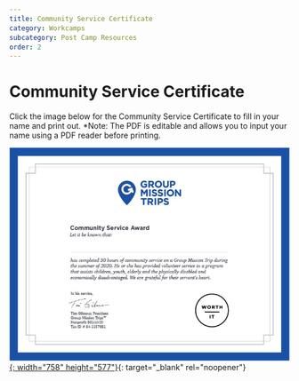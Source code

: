 ```yaml
---
title: Community Service Certificate
category: Workcamps
subcategory: Post Camp Resources
order: 2
---
```


# Community Service Certificate

Click the image below for the Community Service Certificate to fill in your name and print out. \*Note: The PDF is editable and allows you to input your name using a PDF reader before printing.

[![](/uploads/gen-community-service-award.jpg){: width="758" height="577"}](https://groupcares-my.sharepoint.com/:b:/g/personal/admin_groupcares_org/Ed9SFqsTRItMqNPtbzVHwKoBf41MfN9Lhye2MJX0PgH6Wg?e=XfhG5h){: target="_blank" rel="noopener"}
